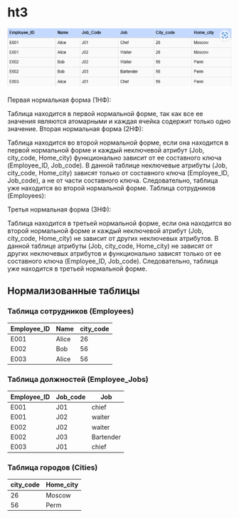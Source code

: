 # ht3

![table](ta.png)

Первая нормальная форма (1НФ):

Таблица находится в первой нормальной форме, так как все ее значения являются атомарными и каждая ячейка содержит только одно значение.
Вторая нормальная форма (2НФ):

Таблица находится во второй нормальной форме, если она находится в первой нормальной форме и каждый неключевой атрибут (Job, city_code, Home_city) функционально зависит от ее составного ключа (Employee_ID, Job_code).
В данной таблице неключевые атрибуты (Job, city_code, Home_city) зависят только от составного ключа (Employee_ID, Job_code), а не от части составного ключа. Следовательно, таблица уже находится во второй нормальной форме.
Таблица сотрудников (Employees):

Третья нормальная форма (3НФ):

Таблица находится в третьей нормальной форме, если она находится во второй нормальной форме и каждый неключевой атрибут (Job, city_code, Home_city) не зависит от других неключевых атрибутов.
В данной таблице атрибуты (Job, city_code, Home_city) не зависят от других неключевых атрибутов и функционально зависят только от ее составного ключа (Employee_ID, Job_code). Следовательно, таблица уже находится в третьей нормальной форме.

## Нормализованные таблицы

### Таблица сотрудников (Employees)

| Employee_ID | Name  | city_code |
|-------------|-------|-----------|
| E001        | Alice | 26        |
| E002        | Bob   | 56        |
| E003        | Alice | 56        |

### Таблица должностей (Employee_Jobs)

| Employee_ID | Job_code | Job       |
|-------------|----------|-----------|
| E001        | J01      | chief     |
| E001        | J02      | waiter    |
| E002        | J02      | waiter    |
| E002        | J03      | Bartender |
| E003        | J01      | chief     |

### Таблица городов (Cities)

| city_code | Home_city |
|-----------|-----------|
| 26        | Moscow    |
| 56        | Perm      |

